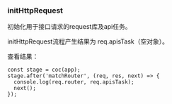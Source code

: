 ### initHttpRequest

初始化用于接口请求的request库及api任务。

initHttpRequest流程产生结果为 req.apisTask（空对象）。

查看结果：
```
const stage = coc(app);
stage.after('matchRouter', (req, res, next) => {
  console.log(req.router, req.apisTask);
  next();
});
```